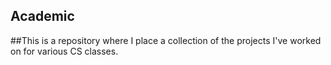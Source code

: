 ## Academic
##This is a repository where I place a collection of the projects I've worked on for various CS classes.
